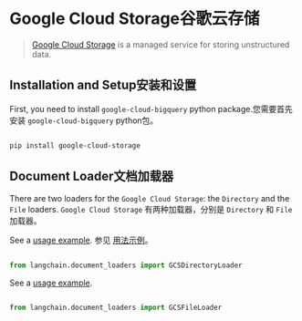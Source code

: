 # Google Cloud Storage谷歌云存储


>[Google Cloud Storage](https://en.wikipedia.org/wiki/Google_Cloud_Storage) is a managed service for storing unstructured data.



## Installation and Setup安装和设置


First, you need to install `google-cloud-bigquery` python package.您需要首先安装 `google-cloud-bigquery` python包。


```bash

pip install google-cloud-storage

```



## Document Loader文档加载器


There are two loaders for the `Google Cloud Storage`: the `Directory` and the `File` loaders. `Google Cloud Storage` 有两种加载器，分别是 `Directory` 和 `File` 加载器。


See a [usage example](../modules/indexes/document_loaders/examples/google_cloud_storage_directory.ipynb). 参见 [用法示例](../modules/indexes/document_loaders/examples/google_cloud_storage_directory.ipynb)。


```python

from langchain.document_loaders import GCSDirectoryLoader

```

See a [usage example](../modules/indexes/document_loaders/examples/google_cloud_storage_file.ipynb).



```python

from langchain.document_loaders import GCSFileLoader

```

